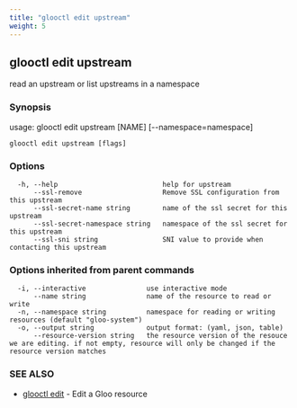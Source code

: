 ```yaml
---
title: "glooctl edit upstream"
weight: 5
---
```

## glooctl edit upstream

read an upstream or list upstreams in a namespace

### Synopsis

usage: glooctl edit upstream [NAME] [--namespace=namespace]

```
glooctl edit upstream [flags]
```

### Options

```
  -h, --help                          help for upstream
      --ssl-remove                    Remove SSL configuration from this upstream
      --ssl-secret-name string        name of the ssl secret for this upstream
      --ssl-secret-namespace string   namespace of the ssl secret for this upstream
      --ssl-sni string                SNI value to provide when contacting this upstream
```

### Options inherited from parent commands

```
  -i, --interactive               use interactive mode
      --name string               name of the resource to read or write
  -n, --namespace string          namespace for reading or writing resources (default "gloo-system")
  -o, --output string             output format: (yaml, json, table)
      --resource-version string   the resource version of the resouce we are editing. if not empty, resource will only be changed if the resource version matches
```

### SEE ALSO

* [glooctl edit](../glooctl_edit)	 - Edit a Gloo resource

